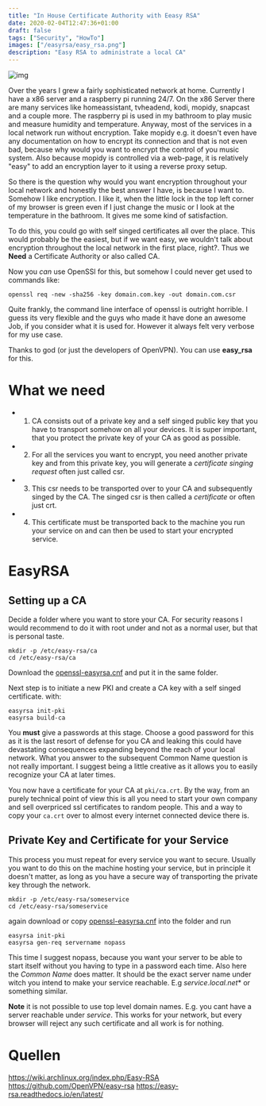 ```yaml
---
title: "In House Certificate Authority with Eeasy RSA"
date: 2020-02-04T12:47:36+01:00
draft: false
tags: ["Security", "HowTo"]
images: ["/easyrsa/easy_rsa.png"]
description: "Easy RSA to administrate a local CA"
---
```


![img](/easyrsa/easy_rsa.png)

Over the years I grew a fairly sophisticated network at home. Currently I have a
x86 server and a raspberry pi running 24/7. On the x86 Server there are many
services like homeassistant, tvheadend, kodi, mopidy, snapcast and a couple
more. The raspberry pi is used in my bathroom to play music and measure
humidity and temperature. Anyway, most of the services in a local network run
without encryption. Take mopidy e.g. it doesn't even have any documentation on
how to encrypt its connection and that is not even bad, because why would you
want to encrypt the control of you music system. Also because mopidy is
controlled via a web-page, it is relatively "easy" to add an encryption layer to
it using a reverse proxy setup.

So there is the question why would you want encryption throughout your local
network and honestly the best answer I have, is because I want to. Somehow I
like encryption. I like it, when the little lock in the top left corner of my
browser is green even if I just change the music or I look at the temperature
in the bathroom. It gives me some kind of satisfaction.

To do this, you could go with self singed certificates all over the place. This
would probably be the easiest, but if we want easy, we wouldn't talk about
encryption throughout the local network in the first place, right?. Thus we
**Need** a Certificate Authority or also called CA.

Now you *can* use OpenSSl for this, but somehow I could never get used to
commands like:

```
openssl req -new -sha256 -key domain.com.key -out domain.com.csr
```

Quite frankly, the command line interface of openssl is outright horrible. I
guess its very flexible and the guys who made it have done an awesome Job, if
you consider what it is used for. However it always felt very verbose for my use
case.

Thanks to god (or just the developers of OpenVPN). You can use **easy_rsa** for
this.

# What we need
- 1. CA consists out of a private key and a self singed public key that you have
  to transport somehow on all your devices. It is super important, that you
  protect the private key of your CA as good as possible.
- 2. For all the services you want to encrypt, you need another private key and
  from this private key, you will generate a *certificate singing request* often
  just called csr.
- 3. This csr needs to be transported over to your CA and subsequently singed by
  the CA. The singed csr is then called a *certificate* or often just crt.
- 4. This certificate must be transported back to the machine you run your
  service on and can then be used to start your encrypted service.

# EasyRSA

## Setting up a CA
Decide a folder where you want to store your CA. For security reasons I would
recommend to do it with root under and not as a normal user, but that is
personal taste.

```
mkdir -p /etc/easy-rsa/ca
cd /etc/easy-rsa/ca
```

Download the [openssl-easyrsa.cnf](/static/easyrsa/openssl-easyrsa.cnf) and put it in the same folder.

Next step is to initiate a new PKI and create a CA key with a self singed
certificate. with:

```
easyrsa init-pki
easyrsa build-ca
```

You **must** give a passwords at this stage. Choose a good password for this as
it is the last resort of defense for you CA and leaking this could have
devastating consequences expanding beyond the reach of your local network. What
you answer to the subsequent Common Name question is not really important. I
suggest being a little creative as it allows you to easily recognize your CA at
later times.

You now have a certificate for your CA at `pki/ca.crt`. By the way, from an
purely technical point of view this is all you need to start your own company
and sell overpriced ssl certificates to random people. This and a way to copy
your `ca.crt` over to almost every internet connected device there is.

## Private Key and Certificate for your Service

This process you must repeat for every service you want to secure. Usually you
want to do this on the machine hosting your service, but in principle it doesn't
matter, as long as you have a secure way of transporting the private key through
the network.

```
mkdir -p /etc/easy-rsa/someservice
cd /etc/easy-rsa/someservice
```

again download or copy [openssl-easyrsa.cnf](/static/easyrsa/openssl-easyrsa.cnf) into the folder and run

```
easyrsa init-pki
easyrsa gen-req servername nopass
```

This time I suggest nopass, because you want your server to be able to start
itself without you having to type in a password each time. Also here the *Common
Name* does matter. It should be the exact server name under witch you intend to
make your service reachable. E.g *service.local.net** or something similar.

**Note** it is not possible to use top level domain names. E.g. you cant have a
server reachable under *service*. This works for your network, but every browser
will reject any such certificate and all work is for nothing.


# Quellen
https://wiki.archlinux.org/index.php/Easy-RSA
https://github.com/OpenVPN/easy-rsa
https://easy-rsa.readthedocs.io/en/latest/
